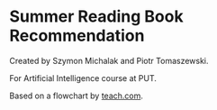 # Summer Reading Book Recommendation
Created by Szymon Michalak and Piotr Tomaszewski.

For Artificial Intelligence course at PUT.

Based on a flowchart by [teach.com](teach.com).
